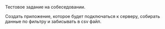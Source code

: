 Тестовое задание на собеседовании.

Создать приложение, которое будет подключаться к серверу, собирать данные по фильтру и забисывать в csv файл.